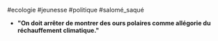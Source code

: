 #ecologie #jeunesse #politique #salomé_saqué

- **"On doit arrêter de montrer des ours polaires comme allégorie du réchauffement climatique."**
